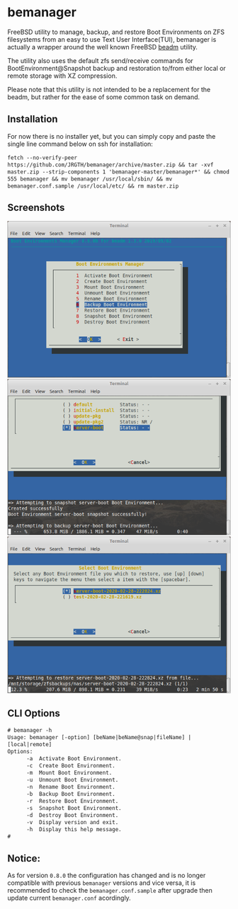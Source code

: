 # bemanager

FreeBSD utility to manage, backup, and restore Boot Environments on ZFS filesystems from an easy to use Text User Interface(TUI), bemanager is actually a wrapper around the well known FreeBSD [beadm](https://www.freebsd.org/cgi/man.cgi?query=beadm) utility.

The utility also uses the default zfs send/receive commands for BootEnvironment@Snapshot backup and restoration to/from either local or remote storage with XZ compression.

Please note that this utility is not intended to be a replacement for the beadm, but rather for the ease of some common task on demand.


## Installation

For now there is no installer yet, but you can simply copy and paste the single line command below on ssh for installation:

```
fetch --no-verify-peer https://github.com/JRGTH/bemanager/archive/master.zip && tar -xvf master.zip --strip-components 1 'bemanager-master/bemanager*' && chmod 555 bemanager && mv bemanager /usr/local/sbin/ && mv bemanager.conf.sample /usr/local/etc/ && rm master.zip
```

## Screenshots

![Bemanager Menu TUI](/docs/images/Bemanager_Menu_TUI.png)
![Bemanager Bootenv Backup](/docs/images/Bemanager_Bootenv_Backup.png)
![Bemanager Bootenv Restore](/docs/images/Bemanager_Bootenv_Restore.png)


## CLI Options

```
# bemanager -h
Usage: bemanager [-option] [beName|beName@snap|fileName] | [local|remote]
Options:
      -a  Activate Boot Environment.
      -c  Create Boot Environment.
      -m  Mount Boot Environment.
      -u  Unmount Boot Environment.
      -n  Rename Boot Environment.
      -b  Backup Boot Environment.
      -r  Restore Boot Environment.
      -s  Snapshot Boot Environment.
      -d  Destroy Boot Environment.
      -v  Display version and exit.
      -h  Display this help message.
#
```

## Notice:
As for version `0.8.0` the configuration has changed and is no longer compatible with previous `bemanager` versions and vice versa, it is recommended to check the `bemanager.conf.sample` after upgrade then update current `bemanager.conf` acordingly.
